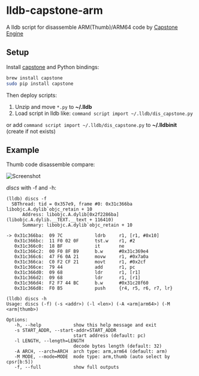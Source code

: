 lldb-capstone-arm
=================

A lldb script for disassemble ARM(Thumb)/ARM64 code by [Capstone Engine](https://github.com/aquynh/capstone)

## Setup

Install [capstone](https://github.com/aquynh/capstone) and Python bindings:

~~~sh
brew install capstone
sudo pip install capstone
~~~

Then deploy scripts:

1. Unzip and move `*.py` to **~/.lldb**
2. Load script in lldb like: `command script import ~/.lldb/dis_capstone.py`

or add `command script import ~/.lldb/dis_capstone.py` to **~/.lldbinit** (create if not exists)

## Example

Thumb code disassemble compare:

![Screenshot](https://raw.github.com/upbit/lldb-capstone-arm/master/screenshot.png)

*discs* with -f and -h:

~~~
(lldb) discs -f
  SBThread: tid = 0x357e9, frame #0: 0x31c366ba libobjc.A.dylib`objc_retain + 10
      Address: libobjc.A.dylib[0x2f2286ba] (libobjc.A.dylib.__TEXT.__text + 116410)
      Summary: libobjc.A.dylib`objc_retain + 10

-> 0x31c366ba:  09 7C            ldrb     r1, [r1, #0x10]
   0x31c366bc:  11 F0 02 0F      tst.w    r1, #2
   0x31c366c0:  18 BF            it       ne
   0x31c366c2:  00 F0 8F B9      b.w      #0x31c369e4
   0x31c366c6:  47 F6 0A 21      movw     r1, #0x7a0a
   0x31c366ca:  C0 F2 CF 21      movt     r1, #0x2cf
   0x31c366ce:  79 44            add      r1, pc
   0x31c366d0:  09 68            ldr      r1, [r1]
   0x31c366d2:  09 68            ldr      r1, [r1]
   0x31c366d4:  F2 F7 44 BC      b.w      #0x31c28f60
   0x31c366d8:  F0 B5            push     {r4, r5, r6, r7, lr}

(lldb) discs -h
Usage: discs (-f) (-s <addr>) (-l <len>) (-A <arm|arm64>) (-M <arm|thumb>)

Options:
   -h, --help            show this help message and exit
   -s START_ADDR, --start-addr=START_ADDR
                         start address (default: pc)
   -l LENGTH, --length=LENGTH
                         decode bytes length (default: 32)
   -A ARCH, --arch=ARCH  arch type: arm,arm64 (default: arm)
   -M MODE, --mode=MODE  mode type: arm,thumb (auto select by cpsr[b:5])
   -f, --full            show full outputs
~~~
